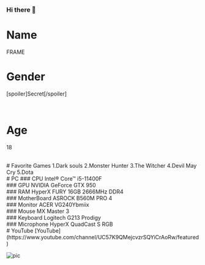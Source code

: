 ### Hi there 👋
# Name
FRAME 
<br>
# Gender
[spoiler]Secret[/spoiler]

<br>

# Age
18

<br>
# Favorite Games
1.Dark souls
2.Monster Hunter
3.The Witcher
4.Devil May Cry
5.Dota

<br>
# PC
### CPU
 Intel® Core™ i5-11400F
 <br>
### GPU 
NVIDIA GeForce GTX 950
<br>
### RAM 
HyperX FURY 16GB 2666MHz DDR4
<br>
### MotherBoard   
ASROCK B560M PRO 4
<br>
### Monitor  
ACER VG240Ybmiix
<br>
### Mouse   MX Master 3 
<br>
### Keyboard
Logitech G213 Prodigy
<br>
### Microphone 
HyperX QuadCast S RGB
<br>
# YouTube
[YouTube](https://www.youtube.com/channel/UC57K9QMejcvzrSQYiCrAoRw/featured) <br>

![pic](https://github.com/frame5482/frame5482/blob/main/Port%20%E0%B8%A3%E0%B8%B9%E0%B8%9B.png)

<!--
**frame5482/frame5482** is a ✨ _special_ ✨ repository because its `README.md` (this file) appears on your GitHub profile.
#


Here are some ideas to get you started:

- 🔭 I’m currently working on ...
- 🌱 I’m currently learning ...
- 👯 I’m looking to collaborate on ...
- 🤔 I’m looking for help with ...
- 💬 Ask me about ...
- 📫 How to reach me: ...
- 😄 Pronouns: ...
- ⚡ Fun fact: ...
-->

